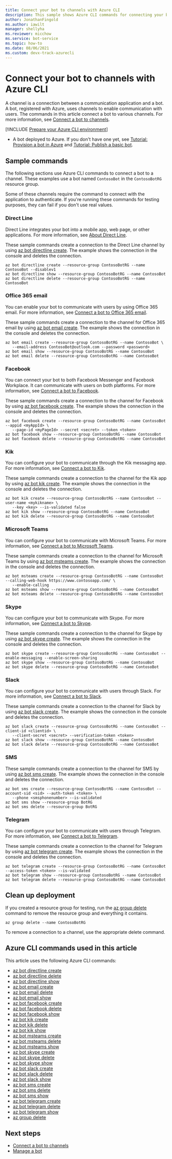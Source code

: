 ```yaml
---
title: Connect your bot to channels with Azure CLI
description: This sample shows Azure CLI commands for connecting your bot to a communication application, such as email, Facebook, or the Kik messaging app.
author: JonathanFingold
ms.author: iawilt
manager: shellyha
ms.reviewer: micchow
ms.service: bot-service
ms.topic: how-to
ms.date: 08/06/2021
ms.custom: devx-track-azurecli
---
```


# Connect your bot to channels with Azure CLI

A channel is a connection between a communication application and a bot. A bot, registered with Azure, uses channels to enable communication with users. The commands in this article connect a bot to various channels. For more information, see [Connect a bot to channels](bot-service-manage-channels.md).

[!INCLUDE [Prepare your Azure CLI environment](includes/azure-cli-prepare-your-environment.md)]

- A bot deployed to Azure. If you don't have one yet, see [Tutorial: Provision a bot in Azure](tutorial-provision-a-bot.md) and [Tutorial: Publish a basic bot](tutorial-publish-a-bot.md).

## Sample commands

The following sections use Azure CLI commands to connect a bot to a channel. These examples use a bot named `ContosoBot` in the `ContosoBotRG` resource group.

Some of these channels require the command to connect with the application to authenticate. If you're running these commands for testing purposes, they can fail if you don't use real values.

### Direct Line

Direct Line integrates your bot into a mobile app, web page, or other applications. For more information, see [About Direct Line](bot-service-channel-directline.md).

These sample commands create a connection to the Direct Line channel by using [az bot directline create](/cli/azure/bot/directline#az-bot-directline-create). The example shows the connection in the console and deletes the connection.

```azurecli
az bot directline create --resource-group ContosoBotRG --name ContosoBot --disablev1
az bot directline show --resource-group ContosoBotRG --name ContosoBot
az bot directline delete --resource-group ContosoBotRG --name ContosoBot
```

### Office 365 email

You can enable your bot to communicate with users by using Office 365 email. For more information, see [Connect a bot to Office 365 email](bot-service-channel-connect-email.md).

These sample commands create a connection to the channel for Office 365 email by using [az bot email create](/cli/azure/bot/email#az-bot-email-create). The example shows the connection in the console and deletes the connection.

```azurecli
az bot email create --resource-group ContosoBotRG --name ContosoBot \
   --email-address ContosoBot@outlook.com --password <password>
az bot email show --resource-group ContosoBotRG --name ContosoBot
az bot email delete --resource-group ContosoBotRG --name ContosoBot
```

### Facebook

You can connect your bot to both Facebook Messenger and Facebook Workplace. It can communicate with users on both platforms. For more information, see [Connect a bot to Facebook](bot-service-channel-connect-facebook.md).

These sample commands create a connection to the channel for Facebook by using [az bot facebook create](/cli/azure/bot/facebook#az-bot-facebook-create). The example shows the connection in the console and deletes the connection.

```azurecli
az bot facebook create --resource-group ContosoBotRG --name ContosoBot --appid <myAppId> \
   --page-id <myPageId> --secret <secret> --token <token>
az bot facebook show --resource-group ContosoBotRG --name ContosoBot
az bot facebook delete --resource-group ContosoBotRG --name ContosoBot 
```

### Kik

You can configure your bot to communicate through the Kik messaging app. For more information, see [Connect a bot to Kik](bot-service-channel-connect-kik.md).

These sample commands create a connection to the channel for the Kik app by using [az bot kik create](/cli/azure/bot/kik#az-bot-kik-create). The example shows the connection in the console and deletes the connection.

```azurecli
az bot kik create --resource-group ContosoBotRG --name ContosoBot --user-name <mykikname> \
   --key <key> --is-validated false
az bot kik show --resource-group ContosoBotRG --name ContosoBot
az bot kik delete --resource-group ContosoBotRG --name ContosoBot
```

### Microsoft Teams

You can configure your bot to communicate with Microsoft Teams. For more information, see [Connect a bot to Microsoft Teams](channel-connect-teams.md).

These sample commands create a connection to the channel for Microsoft Teams by using [az bot msteams create](/cli/azure/bot/msteams#az-bot-msteams-create). The example shows the connection in the console and deletes the connection.

```azurecli
az bot msteams create --resource-group ContosoBotRG --name ContosoBot --calling-web-hook https://www.contosoapp.com/ \
   --enable-calling 
az bot msteams show --resource-group ContosoBotRG --name ContosoBot 
az bot msteams delete --resource-group ContosoBotRG --name ContosoBot
```

### Skype

You can configure your bot to communicate with Skype. For more information, see [Connect a bot to Skype](bot-service-channel-connect-skype.md).

These sample commands create a connection to the channel for Skype by using [az bot skype create](/cli/azure/bot/skype#az-bot-skype-create). The example shows the connection in the console and deletes the connection.

```azurecli
az bot skype create --resource-group ContosoBotRG --name ContosoBot --enable-messaging --enable-screen-sharing
az bot skype show --resource-group ContosoBotRG --name ContosoBot 
az bot skype delete --resource-group ContosoBotRG --name ContosoBot
```

### Slack

You can configure your bot to communicate with users through Slack. For more information, see [Connect a bot to Slack](bot-service-channel-connect-slack.md).

These sample commands create a connection to the channel for Slack by using [az bot slack create](/cli/azure/bot/slack#az-bot-slack-create). The example shows the connection in the console and deletes the connection.

```azurecli
az bot slack create --resource-group ContosoBotRG --name ContosoBot --client-id <clientid> \
   --client-secret <secret> --verification-token <token>
az bot slack show --resource-group ContosoBotRG --name ContosoBot
az bot slack delete --resource-group ContosoBotRG --name ContosoBot
```

### SMS

These sample commands create a connection to the channel for SMS by using [az bot sms create](/cli/azure/bot/sms#az-bot-sms-create). The example shows the connection in the console and deletes the connection.

```azurecli
az bot sms create --resource-group ContosoBotRG --name ContosoBot --account-sid <sid> --auth-token <token> \
   --phone <smsphonenumber> --is-validated
az bot sms show --resource-group BotRG
az bot sms delete --resource-group BotRG
```

### Telegram

You can configure your bot to communicate with users through Telegram. For more information, see [Connect a bot to Telegram](bot-service-channel-connect-telegram.md).

These sample commands create a connection to the channel for Telegram by using [az bot telegram create](/cli/azure/bot/telegram#az-bot-telegram-create). The example shows the connection in the console and deletes the connection.

```azurecli
az bot telegram create --resource-group ContosoBotRG --name ContosoBot --access-token <token> --is-validated
az bot telegram show --resource-group ContosoBotRG --name ContosoBot 
az bot telegram delete --resource-group ContosoBotRG --name ContosoBot 
```

## Clean up deployment

If you created a resource group for testing, run the [az group delete](/cli/azure/group#az-group-delete) command to remove the resource group and everything it contains.

```azurecli
az group delete --name ContosoBotRG
```

To remove a connection to a channel, use the appropriate delete command.

## Azure CLI commands used in this article

This article uses the following Azure CLI commands:

- [az bot directline create](/cli/azure/bot/directline#az-bot-directline-create)
- [az bot directline delete](/cli/azure/bot/directline#az-bot-directline-delete)
- [az bot directline show](/cli/azure/bot/directline#az-bot-directline-show)
- [az bot email create](/cli/azure/bot/email#az-bot-email-create)
- [az bot email delete](/cli/azure/bot/email#az-bot-email-delete)
- [az bot email show](/cli/azure/bot/email#az-bot-email-show)
- [az bot facebook create](/cli/azure/bot/facebook#az-bot-facebook-create)
- [az bot facebook delete](/cli/azure/bot/facebook#az-bot-facebook-delete)
- [az bot facebook show](/cli/azure/bot/facebook#az-bot-facebook-show)
- [az bot kik create](/cli/azure/bot/kik#az-bot-kik-create)
- [az bot kik delete](/cli/azure/bot/kik#az-bot-kik-delete)
- [az bot kik show](/cli/azure/bot/kik#az-bot-kik-show)
- [az bot msteams create](/cli/azure/bot/msteams#az-bot-msteams-create)
- [az bot msteams delete](/cli/azure/bot/msteams#az-bot-msteams-delete)
- [az bot msteams show](/cli/azure/bot/msteams#az-bot-msteams-show)
- [az bot skype create](/cli/azure/bot/skype#az-bot-skype-create)
- [az bot skype delete](/cli/azure/bot/skype#az-bot-skype-delete)
- [az bot skype show](/cli/azure/bot/skype#az-bot-skype-show)
- [az bot slack create](/cli/azure/bot/slack#az-bot-slack-create)
- [az bot slack delete](/cli/azure/bot/slack#az-bot-slack-delete)
- [az bot slack show](/cli/azure/bot/slack#az-bot-slack-show)
- [az bot sms create](/cli/azure/bot/sms#az-bot-sms-create)
- [az bot sms delete](/cli/azure/bot/sms#az-bot-sms-delete)
- [az bot sms show](/cli/azure/bot/sms#az-bot-sms-show)
- [az bot telegram create](/cli/azure/bot/telegram#az-bot-telegram-create)
- [az bot telegram delete](/cli/azure/bot/telegram#az-bot-telegram-delete)
- [az bot telegram show](/cli/azure/bot/telegram#az-bot-telegram-show)
- [az group delete](/cli/azure/group#az-group-delete)

## Next steps

- [Connect a bot to channels](bot-service-manage-channels.md)
- [Manage a bot](bot-service-manage-overview.md)
